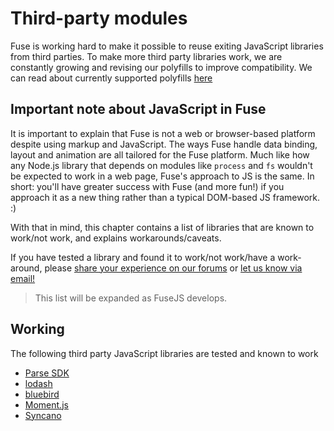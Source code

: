 # Third-party modules

Fuse is working hard to make it possible to reuse exiting JavaScript libraries from third parties. To make more third party
libraries work, we are constantly growing and revising our polyfills to improve compatibility. We can read about currently supported polyfills [here](polyfills.md)

## Important note about JavaScript in Fuse

It is important to explain that Fuse is not a web or browser-based platform despite using markup and JavaScript. The ways Fuse handle data binding, layout and animation are all tailored for the Fuse platform. Much like how any Node.js library that depends on modules like `process` and `fs` wouldn't be expected to work in a web page, Fuse's approach to JS is the same. In short: you'll have greater success with Fuse (and more fun!) if you approach it as a new thing rather than a typical DOM-based JS framework. :)

With that in mind, this chapter contains a list of libraries that are known to work/not work, and explains workarounds/caveats.

If you have tested a library and found it to work/not work/have a work-around, please [share your experience on our forums](/community/forums) or [let us know via email!](/contact)

> This list will be expanded as FuseJS develops.

## Working

The following third party JavaScript libraries are tested and known to work

* [Parse SDK](https://github.com/parse-community/Parse-SDK-JS)
* [lodash](https://lodash.com)
* [bluebird](https://github.com/petkaantonov/bluebird)
* [Moment.js](http://momentjs.com)
* [Syncano](https://github.com/Syncano/syncano-js)

<!-- TODO: Add this section as we uncover incompatible libraries
## Known incompatibilities

(nothing yet)
-->
